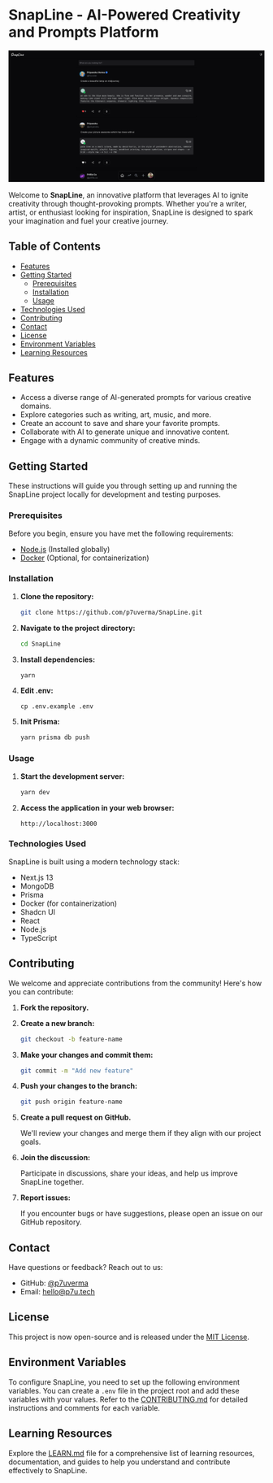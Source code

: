 # SnapLine - AI-Powered Creativity and Prompts Platform

![SnapLine Logo](/screenshots/3.png)

Welcome to **SnapLine**, an innovative platform that leverages AI to ignite creativity through thought-provoking prompts. Whether you're a writer, artist, or enthusiast looking for inspiration, SnapLine is designed to spark your imagination and fuel your creative journey.

## Table of Contents

- [Features](#features)
- [Getting Started](#getting-started)
  - [Prerequisites](#prerequisites)
  - [Installation](#installation)
  - [Usage](#usage)
- [Technologies Used](#technologies-used)
- [Contributing](#contributing)
- [Contact](#contact)
- [License](#license)
- [Environment Variables](#environment-variables)
- [Learning Resources](LEARN.md)

## Features

- Access a diverse range of AI-generated prompts for various creative domains.
- Explore categories such as writing, art, music, and more.
- Create an account to save and share your favorite prompts.
- Collaborate with AI to generate unique and innovative content.
- Engage with a dynamic community of creative minds.

## Getting Started

These instructions will guide you through setting up and running the SnapLine project locally for development and testing purposes.

### Prerequisites

Before you begin, ensure you have met the following requirements:

- [Node.js](https://nodejs.org/) (Installed globally)
- [Docker](https://www.docker.com/) (Optional, for containerization)

### Installation

1. **Clone the repository:**

   ```bash
   git clone https://github.com/p7uverma/SnapLine.git
   ```

2. **Navigate to the project directory:**

   ```bash
   cd SnapLine
   ```

3. **Install dependencies:**

   ```bash
   yarn
   ```

4. **Edit .env:**

   ```
   cp .env.example .env
   ```

5. **Init Prisma:**

   ```bash
   yarn prisma db push
   ```

### Usage

1. **Start the development server:**

   ```bash
   yarn dev
   ```

2. **Access the application in your web browser:**

   ```
   http://localhost:3000
   ```

### Technologies Used

SnapLine is built using a modern technology stack:

- Next.js 13
- MongoDB
- Prisma
- Docker (for containerization)
- Shadcn UI
- React
- Node.js
- TypeScript

## Contributing

We welcome and appreciate contributions from the community! Here's how you can contribute:

1. **Fork the repository.**

2. **Create a new branch:**

   ```bash
   git checkout -b feature-name
   ```

3. **Make your changes and commit them:**

   ```bash
   git commit -m "Add new feature"
   ```

4. **Push your changes to the branch:**

   ```bash
   git push origin feature-name
   ```

5. **Create a pull request on GitHub.**

   We'll review your changes and merge them if they align with our project goals.

6. **Join the discussion:**

   Participate in discussions, share your ideas, and help us improve SnapLine together.

7. **Report issues:**

   If you encounter bugs or have suggestions, please open an issue on our GitHub repository.

## Contact

Have questions or feedback? Reach out to us:

- GitHub: [@p7uverma](https://github.com/p7uverma)
- Email: hello@p7u.tech

## License

This project is now open-source and is released under the [MIT License](LICENSE).

## Environment Variables

To configure SnapLine, you need to set up the following environment variables. You can create a `.env` file in the project root and add these variables with your values. Refer to the [CONTRIBUTING.md](CONTRIBUTING.md) for detailed instructions and comments for each variable.

## Learning Resources

Explore the [LEARN.md](LEARN.md) file for a comprehensive list of learning resources, documentation, and guides to help you understand and contribute effectively to SnapLine.
